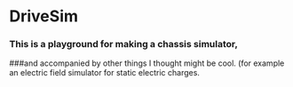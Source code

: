 # DriveSim

### This is a playground for making a chassis simulator,
###and accompanied by other things I thought might be cool. (for example an electric field simulator for static electric charges.
